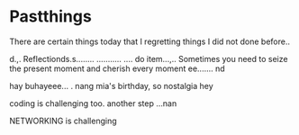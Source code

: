 # Pastthings

There are certain things today that I regretting things I did not done before..

d.,.
Reflectionds.s........
...........
....
do item...,..
Sometimes you need to seize the present moment and cherish every moment ee.......
nd

hay buhayeee...
.
nang mia's birthday, so nostalgia
hey

coding is challenging too.
another step ...nan

NETWORKING is challenging 
